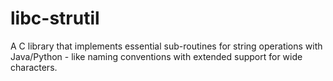 # libc-strutil
A C library that implements essential sub-routines for string operations with Java/Python - like naming conventions with extended support for wide characters.

